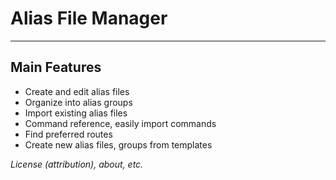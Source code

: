 # Alias File Manager

----------

**Main Features**
-
- Create and edit alias files
- Organize into alias groups
- Import existing alias files
- Command reference, easily import commands
- Find preferred routes
- Create new alias files, groups from templates

*License (attribution), about, etc.*

